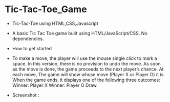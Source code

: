 # Tic-Tac-Toe_Game

* Tic-Tac-Toe using HTML,CSS,Javascript

* A basic Tic Tac Toe game built using HTML/JavaScript/CSS. No dependencies.

* How to get started

* To make a move, the player will use the mouse single click to mark a space. In this version, there is no provision to undo the move. As soon as the move is done, the game proceeds to the next player’s chance. At each move, The game will show whose move (Player X or Player O) it is. When the game ends, it displays one of the following three outcomes: Winner: Player X Winner: Player O Draw.

* Screenshot :

